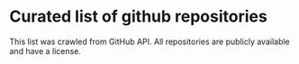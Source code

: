 # Curated list of github repositories 

This list was crawled from GitHub API. All repositories are publicly available and have a license.
